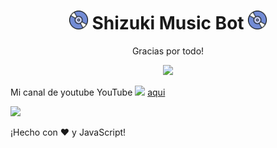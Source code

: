<h1 align="center"><img src="./assets/Music.gif" width="30px"> Shizuki Music Bot <img src="./assets/Music.gif" width="30px"></h1>
<p align="center">Gracias por todo!</p>
<div align="center"><img src="./assets/banner.gif"></div>


Mi canal de youtube YouTube <img src="https://www.youtube.com/about/static/svgs/icons/brand-resources/YouTube_icon_full-color.svg?cache=f2ec7a5" width="30px"> [aqui](https://www.youtube.com/channel/UCUtS_raqhqbVf19WMVfwf9A)

<a href="https://www.youtube.com/channel/UCUtS_raqhqbVf19WMVfwf9A">
  <img src="https://cdn.discordapp.com/attachments/799687319300603924/806221133389103145/unknown.png" />
</a>

¡Hecho con :heart: y JavaScript!


